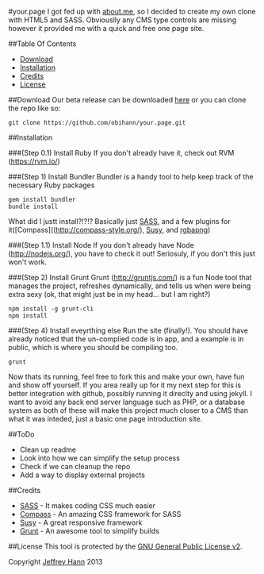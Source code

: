 #your.page
I got fed up with [about.me](http://about.me), so I decided to create my own clone with HTML5 and SASS. Obviouslly any CMS type controls are missing however it provided me with a quick and free one page site.

##Table Of Contents
* [Download](#download)
* [Installation](#installation)
* [Credits](#credits)
* [License](#license)

##Download
Our beta release can be downloaded [here](https://github.com/obihann/your.page/archive/v.01-beta.tar.gz) or you can clone the repo like so:

	git clone https://github.com/obihann/your.page.git

##Installation

###(Step 0.1) Install Ruby
If you don't already have it, check out RVM (https://rvm.io/)

###(Step 1) Install Bundler
Bundler is a handy tool to help keep track of the necessary Ruby packages

	gem install bundler
	bundle install

What did I justt install?!?!? Basically just [SASS](http://sass-lang.com/), and a few plugins for it([Compass]((http://compass-style.org/), [Susy](http://susy.oddbird.net/), and [rgbapng](https://github.com/aaronrussell/compass-rgbapng))

###(Step 1.1) Install Node
If you don't already have Node (http://nodejs.org/), you have to check it out! Seriosuly, if you don't this just won't work. 

###(Step 2) Install Grunt
Grunt (http://gruntjs.com/) is a fun Node tool that manages the project, refreshes dynamically, and tells us when were being extra sexy (ok, that might just be in my head... but I am right?)
	
	npm install -g grunt-cli
	npm install

###(Step 4) Install eveyrthing else
Run the site (finally!). You should have already noticed that the un-complied code is in app, and a example is in public, which is where
you should be compiling too. 

	grunt
	
Now thats its running, feel free to fork this and make your own, have fun and show off yourself. If you area really up for it
my next step for this is better integration with github, possibly running it direclty and using jekyll. I want to avoid any 
back end server language such as PHP, or a database system as both of these will make this project much closer to a CMS than what it 
was inteded, just a basic one page introduction site.

##ToDo
* Clean up readme
* Look into how we can simplify the setup process
* Check if we can cleanup the repo
* Add a way to display external projects

##Credits
* [SASS](http://sass-lang.com/) - It makes coding CSS much easier
* [Compass](http://compass-style.org/) - An amazing CSS framework for SASS
* [Susy](http://susy.oddbird.net/) - A great responsive framework
* [Grunt](http://gruntjs.com/) - An awesome tool to simplify builds

##License
This tool is protected by the [GNU General Public License v2](http://www.gnu.org/licenses/gpl-2.0.html).

Copyright [Jeffrey Hann](http://jeffreyhann.ca/) 2013
